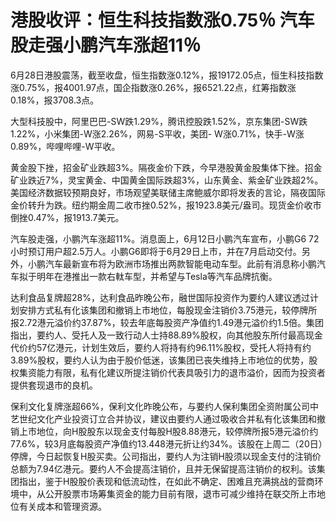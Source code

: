 

# 港股收评：恒生科技指数涨0.75％ 汽车股走强小鹏汽车涨超11％

6月28日港股震荡，截至收盘，恒生指数涨0.12%，报19172.05点，恒生科技指数涨0.75%，报4001.97点，国企指数涨0.26%，报6521.22点，红筹指数涨0.18%，报3708.3点。

大型科技股中，阿里巴巴-SW跌1.29%，腾讯控股跌1.52%，京东集团-SW跌1.22%，小米集团-W涨2.26%，网易-S平收，美团-
W涨0.71%，快手-W涨0.89%，哔哩哔哩-W平收。

黄金股下挫，招金矿业跌超3%。隔夜金价下跌，今早港股黄金股集体下挫。招金矿业跌近7%，灵宝黄金、中国黄金国际跌超3%，山东黄金、紫金矿业跌超2%。美国经济数据较预期良好，市场观望美联储主席鲍威尔即将发表的言论，隔夜国际金价转升为跌。纽约期金周二收市挫0.52%，报1923.8美元/盎司。现货金价收市倒挫0.47%，报1913.7美元。

汽车股走强，小鹏汽车涨超11%。消息面上，6月12日小鹏汽车宣布，小鹏G6
72小时预订用户超2.5万人。小鹏G6即将于6月29日上市，并在7月启动交付。另外，小鹏汽车最新宣布将为欧洲市场推出两款智能电动车型。此前有消息称小鹏汽车拟于明年在港推出一款右軚车型，并希望与Tesla等汽车品牌抗衡。

达利食品复牌超28%，达利食品昨晚公布，融世国际投资作为要约人建议透过计划安排方式私有化该集团和撤销上市地位，每股现金注销价3.75港元，较停牌所报2.72港元溢价约37.87%，较去年底每股资产净值约1.49港元溢价约1.5倍。集团指出，要约人、受托人及一致行动人士持88.89%股权，向其他股东所付最高现金代价约57亿港元，计划生效后，要约人将持有约96.11%股权，受托人将持有约3.89%股权，要约人认为由于股价低迷，该集团已丧失维持上市地位的优势，股权集资能力有限，私有化建议所提注销价代表具吸引力的退市溢价，因而为投资者提供套现退市的良机。

保利文化复牌涨超66%，保利文化昨晚公布，与要约人保利集团全资附属公司中艺世纪文化产业投资订立合并协议，建议由要约人通过吸收合并私有化该集团和撤销上市地位，向H股股东以现金支付每股H股8.88港元，较停牌所报5港元溢价约77.6%，较3月底每股资产净值约13.448港元折让约34%。该股在上周二（20日）停牌，今日起恢复H股买卖。公司指出，要约人为注销H股须以现金支付的注销价总额为7.94亿港元。要约人不会提高注销价，且并无保留提高注销价的权利。该集团指出，鉴于H股股价表现和低流动性，在如此不确定、困难且充满挑战的营商环境中，从公开股票市场筹集资金的能力目前有限，退市可减少维持在联交所上市地位有关成本和管理资源。

